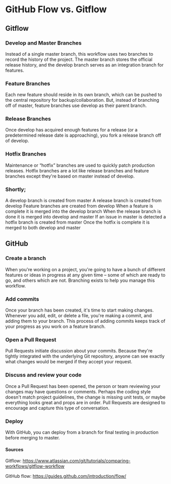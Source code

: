   # GitHub Flow vs. Gitflow

## Gitflow
### Develop and Master Branches
Instead of a single master branch, this workflow uses two branches to record the history of the project. The master branch stores the official release history, and the develop branch serves as an integration branch for features.
### Feature Branches
Each new feature should reside in its own branch, which can be pushed to the central repository for backup/collaboration. But, instead of branching off of master, feature branches use develop as their parent branch.
### Release Branches
Once develop has acquired enough features for a release (or a predetermined release date is approaching), you fork a release branch off of develop. 
### Hotfix Branches
Maintenance or “hotfix” branches are used to quickly patch production releases. Hotfix branches are a lot like release branches and feature branches except they're based on master instead of develop.
### Shortly;
A develop branch is created from master
A release branch is created from develop
Feature branches are created from develop
When a feature is complete it is merged into the develop branch
When the release branch is done it is merged into develop and master
If an issue in master is detected a hotfix branch is created from master
Once the hotfix is complete it is merged to both develop and master
 
 
## GitHub 

### Create a branch
When you're working on a project, you're going to have a bunch of different features or ideas in progress at any given time – some of which are ready to go, and others which are not. Branching exists to help you manage this workflow.
### Add commits
Once your branch has been created, it's time to start making changes. Whenever you add, edit, or delete a file, you're making a commit, and adding them to your branch. This process of adding commits keeps track of your progress as you work on a feature branch.
### Open a Pull Request
Pull Requests initiate discussion about your commits. Because they're tightly integrated with the underlying Git repository, anyone can see exactly what changes would be merged if they accept your request.
### Discuss and review your code
Once a Pull Request has been opened, the person or team reviewing your changes may have questions or comments. Perhaps the coding style doesn't match project guidelines, the change is missing unit tests, or maybe everything looks great and props are in order. Pull Requests are designed to encourage and capture this type of conversation.
### Deploy
With GitHub, you can deploy from a branch for final testing in production before merging to master.

#### Sources
Gitflow: https://www.atlassian.com/git/tutorials/comparing-workflows/gitflow-workflow

GitHub flow: https://guides.github.com/introduction/flow/
